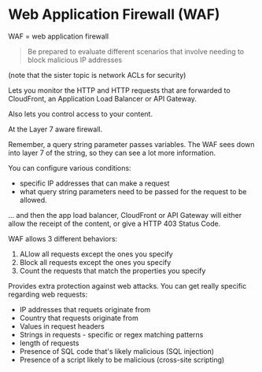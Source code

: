 # Web Application Firewall (WAF)
WAF = web application firewall 

> Be prepared to evaluate different scenarios that involve needing to block malicious IP addresses

(note that the sister topic is network ACLs for security)

Lets you monitor the HTTP and HTTP requests that are forwarded to CloudFront, an Application Load Balancer or API Gateway.

Also lets you control access to your content.

At the Layer 7 aware firewall. 

Remember, a query string parameter passes variables. The WAF sees down into layer 7 of the string, so they can see a lot more information. 

You can configure various conditions:
* specific IP addresses that can make a request
* what query string parameters need to be passed for the request to be allowed. 

... and then the app load balancer, CloudFront or API Gateway will either allow the receipt of the content, or give a HTTP 403 Status Code.

WAF allows 3 different behaviors:
1. ALlow all requests except the ones you specify
2. Block all requests except the ones you specify
3. Count the requests that match the properties you specify

Provides extra protection against web attacks. You can get really specific regarding web requests:
* IP addresses that requets originate from
* Country that requests originate from
* Values in request headers
* Strings in requests - specific or regex matching patterns
* length of requests
* Presence of SQL code that's likely malicious (SQL injection)
* Presence of a script likely to be malicious (cross-site scripting)